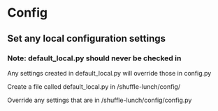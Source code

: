 # Config

## Set any local configuration settings
### Note: default_local.py should never be checked in

Any settings created in default_local.py will override those in config.py

Create a file called default_local.py in /shuffle-lunch/config/

Override any settings that are in /shuffle-lunch/config/config.py
